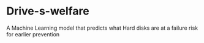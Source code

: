 # Drive-s-welfare
A Machine Learning model that predicts what Hard disks are at a failure risk for earlier prevention
